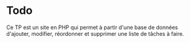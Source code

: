 # Todo #

Ce TP est un site en PHP qui permet à partir d'une base de données d'ajouter, modifier, réordonner et supprimer une liste de tâches à faire.
